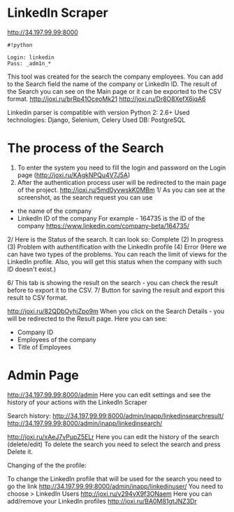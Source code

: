 # **LinkedIn Scraper** #
http://34.197.99.99:8000


```
#!python

Login: linkedin
Pass: _adm1n_*

```

This tool was created for the search the company employees. You can add to the Search field the name of the company or LinkedIn ID. The result of the Search you can see on the Main page or it can be exported to the CSV format.
http://joxi.ru/brRp41OceoMk21
http://joxi.ru/Dr8O8XefX6jqA6



Linkedin parser is compatible with version Python 2: 2.6+
Used technologies: Django, Selenium, Celery
Used DB: PostgreSQL




# **The process of the Search** #
1. To enter the system you need to fill the login and password on the Login page 
(http://joxi.ru/KAgkNPQu4V7J5A)
2. After the authentication process user will be redirected to the main page of the project.
 http://joxi.ru/5md0yvwskK0MBm
 1/  As you can see at the screenshot, as the search request you can use 
  - the name of the company
  - LinkedIn ID of the company 
For example - 164735 is the ID of the company
https://www.linkedin.com/company-beta/164735/
 
   2/ Here is the Status of the search. It can look so:
      Complete (2)
      In progress (3)
      Problem with authentification with the LinkedIn profile (4)
      Error (Here we can have two types of the problems. You can reach the limit of      views for the LinkedIn profile. Also, you will get this status when the company with such ID doesn't exist.)

6/ This tab is showing the result on the search - you can check the result before to export it to the CSV.
7/ Button for saving the result and export this result to CSV format.

http://joxi.ru/82QDbOyhjZpo9m
When you click on the Search Details - you will be redirected to the Result page.
Here you can see:
- Company ID
- Employees of the company
- Title of Employees





# **Admin Page** #
http://34.197.99.99:8000/admin
Here you can edit settings and see the history of your actions with the LinkedIn Scraper

Search history:
http://34.197.99.99:8000/admin/inapp/linkedinsearchresult/
http://34.197.99.99:8000/admin/inapp/linkedinsearch/

http://joxi.ru/xAeJ7vPupZ5ELr
Here you can edit the history of the search (delete/edit)
To delete the search you need to select the search and press Delete it.

Changing of the the profile:

To change the LinkedIn profile that will be used for the search you need to go the link
http://34.197.99.99:8000/admin/inapp/linkedinuser/
You need to choose  > LinkedIn Users
http://joxi.ru/v294vX9f3ONaem
Here you can add/remove your LinkedIn profiles 
http://joxi.ru/BA0M81gtJNZ3Dr
